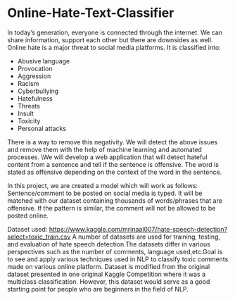 # Online-Hate-Text-Classifier 
In today’s generation, everyone is connected through the internet. We can share information, support each other but there are downsides as well. Online hate is a major threat to social media platforms. It is classified into:
* Abusive language
* Provocation
* Aggression
* Racism
* Cyberbullying
* Hatefulness
* Threats
* Insult
* Toxicity
* Personal attacks

There is a way to remove this negativity. We will detect the above issues and remove them with the help of machine learning and automated processes.
\We will develop a web application that will detect hateful content from a sentence and tell if the sentence is offensive. The word is stated as offensive depending on the context of the word in the sentence.

In this project, we are created a model which will work as follows:
Sentence/comment to be posted on social media is typed.
It will be matched with our dataset containing thousands of words/phrases that are offensive.
If the pattern is similar, the comment will not be allowed to be posted online.

Dataset used: https://www.kaggle.com/mrinaal007/hate-speech-detection?select=toxic_train.csv
A number of datasets are used for training, testing, and evaluation of hate speech detection.The datasets differ in various perspectives such as the number of comments, language used,etc.Goal is to see and apply various techniques used in NLP to classify toxic comments made on various online platform. Dataset is modified from the original dataset presented in one original Kaggle Competition where it was a multiclass classification. However, this dataset would serve as a good starting point for people who are beginners in the field of NLP.